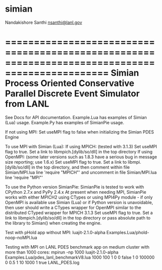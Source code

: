 # simian

Nandakishore Santhi <nsanthi@lanl.gov>

================================================================================================
Simian Process Oriented Conservative Parallel Discrete Event Simulator from LANL
================================================================================================

See Docs for API documentation. Example.Lua has examples of Simian (Lua) usage. Example.Py has examples of SimianPie usage.

If not using MPI:
    Set useMPI flag to false when initializing the Simian PDES Engine

To use MPI with Simian (Lua):
    If using MPICH: (tested with 3.1.3)
        Set useMPI flag to true. Set a link to libmpich.[dylib/so/dll] in the top directory
    If using OpenMPI: (some later versions such as 1.8.3 have a serious bug in message size reporting; use 1.6.x)
        Set useMPI flag to true. Set a link to libmpi.[dylib/so/dll] in the top directory, and then comment within file Simian/MPI.lua line 'require "MPICH"' and uncomment in file Simian/MPI.lua line 'require "MPI"'

To use the Python version SimianPie:
    SimianPie is tested to work with CPython 2.7.x and PyPy 2.4.x
    At present when needing MPI, SimianPie works with either MPICH2 using CTypes or using MPI4Py module - if only OpenMPI is available use Simian (Lua) or if Python version is unavoidable, then user should write a CTypes wrapper for OpenMPI similar to the distributed CTyped wrapper for MPICH 3.1.3
        Set useMPI flag to true. Set a link to libmpich.[dylib/so/dll] in the top directory or pass absolute path to the library to Simian() when creating the engine.

Test with pHold app without MPI:
    luajit-2.1.0-alpha Examples.Lua/phold-noop-noMPI.lua

Testing with MPI on LANL PDES benchmark app on medium cluster with more than 1000 cores:
    mpirun -np 1000 luajit-2.1.0-alpha Examples.Lua/pdes_lanl_benchmarkV8.lua 1000 100 1 0 0 false 1 0 100000 0 0.5 1 10 1000 1 true LANL_PDES.log
